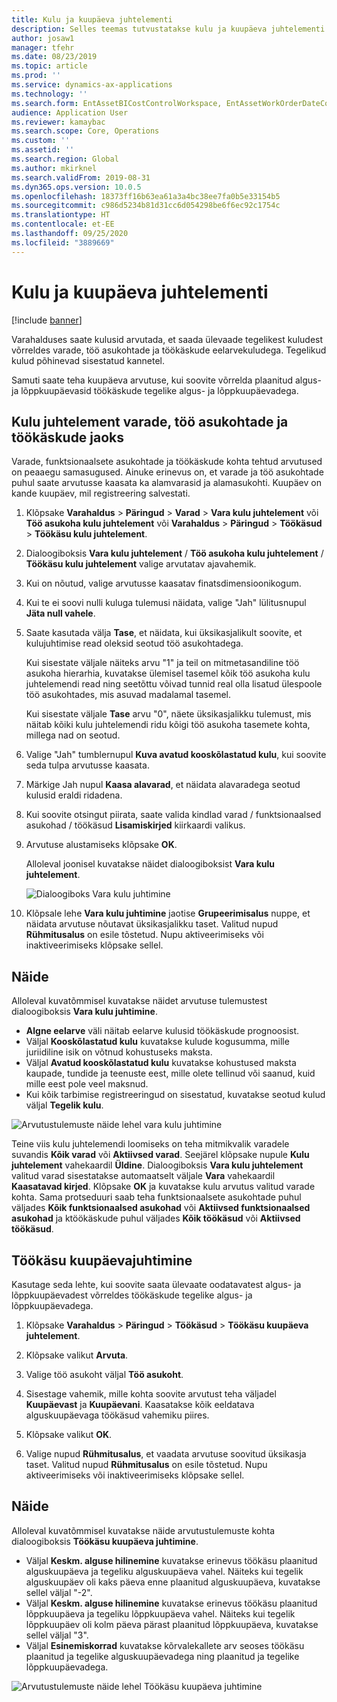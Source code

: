 ```yaml
---
title: Kulu ja kuupäeva juhtelementi
description: Selles teemas tutvustatakse kulu ja kuupäeva juhtelementi varahalduses.
author: josaw1
manager: tfehr
ms.date: 08/23/2019
ms.topic: article
ms.prod: ''
ms.service: dynamics-ax-applications
ms.technology: ''
ms.search.form: EntAssetBICostControlWorkspace, EntAssetWorkOrderDateControl, EntAssetWorkOrderForecastCostInfoPart, EntAssetMaintenanceCostTrans, EntAssetWorkOrderDateControlCalcDialog, EntAssetCostControl, EntAssetCostObjectCalendar, EntAssetWorkOrderCostInfoPart
audience: Application User
ms.reviewer: kamaybac
ms.search.scope: Core, Operations
ms.custom: ''
ms.assetid: ''
ms.search.region: Global
ms.author: mkirknel
ms.search.validFrom: 2019-08-31
ms.dyn365.ops.version: 10.0.5
ms.openlocfilehash: 18373ff16b63ea61a3a4bc38ee7fa0b5e33154b5
ms.sourcegitcommit: c986d5234b81d31cc6d054298be6f6ec92c1754c
ms.translationtype: HT
ms.contentlocale: et-EE
ms.lasthandoff: 09/25/2020
ms.locfileid: "3889669"
---
```

# <a name="cost-and-date-control"></a>Kulu ja kuupäeva juhtelementi

[!include [banner](../../includes/banner.md)]

 

Varahalduses saate kulusid arvutada, et saada ülevaade tegelikest kuludest võrreldes varade, töö asukohtade ja töökäskude eelarvekuludega. Tegelikud kulud põhinevad sisestatud kannetel. 

Samuti saate teha kuupäeva arvutuse, kui soovite võrrelda plaanitud algus- ja lõppkuupäevasid töökäskude tegelike algus- ja lõppkuupäevadega.

## <a name="cost-control-for-assets-functional-locations-and-work-orders"></a>Kulu juhtelement varade, töö asukohtade ja töökäskude jaoks

Varade, funktsionaalsete asukohtade ja töökäskude kohta tehtud arvutused on peaaegu samasugused. Ainuke erinevus on, et varade ja töö asukohtade puhul saate arvutusse kaasata ka alamvarasid ja alamasukohti. Kuupäev on kande kuupäev, mil registreering salvestati.

1. Klõpsake **Varahaldus** > **Päringud** > **Varad** > **Vara kulu juhtelement** või **Töö asukoha kulu juhtelement** või **Varahaldus** > **Päringud** > **Töökäsud** > **Töökäsu kulu juhtelement**.

2. Dialoogiboksis **Vara kulu juhtelement** / **Töö asukoha kulu juhtelement** / **Töökäsu kulu juhtelement** valige arvutatav ajavahemik.

3. Kui on nõutud, valige arvutusse kaasatav finatsdimensioonikogum.

4. Kui te ei soovi nulli kuluga tulemusi näidata, valige "Jah" lülitusnupul **Jäta null vahele**.

5. Saate kasutada välja **Tase**, et näidata, kui üksikasjalikult soovite, et kulujuhtimise read oleksid seotud töö asukohtadega. 

    Kui sisestate väljale näiteks arvu "1" ja teil on mitmetasandiline töö asukoha hierarhia, kuvatakse ülemisel tasemel kõik töö asukoha kulu juhtelemendi read ning seetõttu võivad tunnid real olla lisatud ülespoole töö asukohtades, mis asuvad madalamal tasemel. 
    
    Kui sisestate väljale **Tase** arvu "0", näete üksikasjalikku tulemust, mis näitab kõiki kulu juhtelemendi ridu kõigi töö asukoha tasemete kohta, millega nad on seotud.

6. Valige "Jah" tumblernupul **Kuva avatud kooskõlastatud kulu**, kui soovite seda tulpa arvutusse kaasata.

7. Märkige Jah nupul **Kaasa alavarad**, et näidata alavaradega seotud kulusid eraldi ridadena.

8. Kui soovite otsingut piirata, saate valida kindlad varad / funktsionaalsed asukohad / töökäsud **Lisamiskirjed** kiirkaardi valikus.

9. Arvutuse alustamiseks klõpsake **OK**.

    Alloleval joonisel kuvatakse näidet dialoogiboksist **Vara kulu juhtelement**.

    ![Dialoogiboks Vara kulu juhtimine](media/01-controlling-and-reporting.png)

10. Klõpsale lehe **Vara kulu juhtimine** jaotise **Grupeerimisalus** nuppe, et näidata arvutuse nõutavat üksikasjalikku taset. Valitud nupud **Rühmitusalus** on esile tõstetud. Nupu aktiveerimiseks või inaktiveerimiseks klõpsake sellel.

## <a name="example"></a>Näide

Alloleval kuvatõmmisel kuvatakse näidet arvutuse tulemustest dialoogiboksis **Vara kulu juhtimine**.

- **Algne eelarve** väli näitab eelarve kulusid töökäskude prognoosist. 
- Väljal **Kooskõlastatud kulu** kuvatakse kulude kogusumma, mille juriidiline isik on võtnud kohustuseks maksta. 
- Väljal **Avatud kooskõlastatud kulu** kuvatakse kohustused maksta kaupade, tundide ja teenuste eest, mille olete tellinud või saanud, kuid mille eest pole veel maksnud. 
- Kui kõik tarbimise registreeringud on sisestatud, kuvatakse seotud kulud väljal **Tegelik kulu**.

![Arvutustulemuste näide lehel vara kulu juhtimine](media/02-controlling-and-reporting.png)

Teine viis kulu juhtelemendi loomiseks on teha mitmikvalik varadele suvandis **Kõik varad** või **Aktiivsed varad**. Seejärel klõpsake nupule **Kulu juhtelement** vahekaardil **Üldine**. Dialoogiboksis **Vara kulu juhtelement** valitud varad sisestatakse automaatselt väljale **Vara** vahekaardil **Kaasatavad kirjed**. Klõpsake **OK** ja kuvatakse kulu arvutus valitud varade kohta. Sama protseduuri saab teha funktsionaalsete asukohtade puhul väljades **Kõik funktsionaalsed asukohad** või **Aktiivsed funktsionaalsed asukohad** ja ktöökäskude puhul väljades **Kõik töökäsud** või **Aktiivsed töökäsud**.


## <a name="work-order-date-control"></a>Töökäsu kuupäevajuhtimine

Kasutage seda lehte, kui soovite saata ülevaate oodatavatest algus- ja lõppkuupäevadest võrreldes töökäskude tegelike algus- ja lõppkuupäevadega.

1. Klõpsake **Varahaldus** > **Päringud** > **Töökäsud** > **Töökäsu kuupäeva juhtelement**.

2. Klõpsake valikut **Arvuta**.

3. Valige töö asukoht väljal **Töö asukoht**.

4. Sisestage vahemik, mille kohta soovite arvutust teha väljadel **Kuupäevast** ja **Kuupäevani**. Kaasatakse kõik eeldatava alguskuupäevaga töökäsud vahemiku piires.

5. Klõpsake valikut **OK**.

6. Valige nupud **Rühmitusalus**, et vaadata arvutuse soovitud üksikasja taset. Valitud nupud **Rühmitusalus** on esile tõstetud. Nupu aktiveerimiseks või inaktiveerimiseks klõpsake sellel.

## <a name="example"></a>Näide

Alloleval kuvatõmmisel kuvatakse näide arvutustulemuste kohta dialoogiboksis **Töökäsu kuupäeva juhtimine**.

- Väljal **Keskm. alguse hilinemine** kuvatakse erinevus töökäsu plaanitud alguskuupäeva ja tegeliku alguskuupäeva vahel. Näiteks kui tegelik alguskuupäev oli kaks päeva enne plaanitud alguskuupäeva, kuvatakse sellel väljal "-2".  
- Väljal **Keskm. alguse hilinemine** kuvatakse erinevus töökäsu plaanitud lõppkuupäeva ja tegeliku lõppkuupäeva vahel. Näiteks kui tegelik lõppkuupäev oli kolm päeva pärast plaanitud lõppkuupäeva, kuvatakse sellel väljal "3".  
- Väljal **Esinemiskorrad** kuvatakse kõrvalekallete arv seoses töökäsu plaanitud ja tegelike alguskuupäevadega ning plaanitud ja tegelike lõppkuupäevadega.

![Arvutustulemuste näide lehel Töökäsu kuupäeva juhtimine](media/03-controlling-and-reporting.png)


